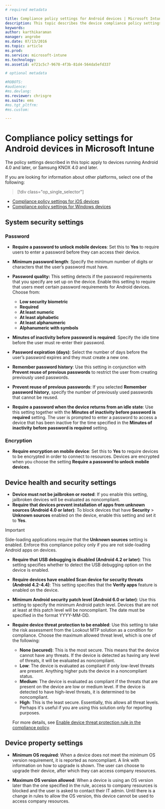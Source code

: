 ```yaml
---
# required metadata

title: Compliance policy settings for Android devices | Microsoft Intune
description: This topic describes the device compliance policy settings for Android devices.
keywords:
author: karthikaraman
manager: angrobe
ms.date: 07/13/2016
ms.topic: article
ms.prod:
ms.service: microsoft-intune
ms.technology:
ms.assetid: e721c5c7-9678-4f3b-81d4-564da5efd337

# optional metadata

#ROBOTS:
#audience:
#ms.devlang:
ms.reviewer: chrisgre
ms.suite: ems
#ms.tgt_pltfrm:
#ms.custom:

---
```



# Compliance policy settings for Android devices in Microsoft Intune

The policy settings described in this topic apply to devices running Android 4.0 and later, or Samsung KNOX 4.0 and later.

If you are looking for information about other platforms, select one of the following:
> [!div class="op_single_selector"]
- [Compliance policy settings for iOS devices](ios-compliance-policy-settings-in-microsoft-intune.md)
- [Compliance policy settings for Windows devices](windows-compliance-policy-settings-in-microsoft-intune.md)

## System security settings
### Password
- **Require a password to unlock mobile devices**: Set this to **Yes** to require users to enter a password before they can access their device.

-  **Minimum password length**: Specify the minimum number of digits or characters that the user’s password must have.

- **Password quality:** This setting detects if the password requirements that you specify are set up on the device. Enable this setting to require that users meet certain password requirements for Android devices. Choose from:

  -   **Low security biometric**
  -   **Required**
  -   **At least numeric**
  -   **At least alphabetic**
  -   **At least alphanumeric**
  -   **Alphanumeric with symbols**

- **Minutes of inactivity before password is required**: Specify the idle time before the user must re-enter their password.

- **Password expiration (days)**: Select the number of days before the user’s password expires and they must create a new one.

- **Remember password history**: Use this setting in conjunction with **Prevent reuse of previous passwords** to restrict the user from creating previously used passwords.

- **Prevent reuse of previous passwords**: If you selected **Remember password history**, specify the number of previously used passwords that cannot be reused.

- **Require a password when the device returns from an idle state**:
  Use this setting together with the **Minutes of inactivity before password is required** setting. The user is prompted to enter a password to access a device that has been inactive for the time specified in the
  **Minutes of inactivity before password is required** setting.

### Encryption
- **Require encryption on mobile device**: Set this to **Yes** to require devices to be encrypted in order to connect to resources. Devices are
  encrypted when you choose the setting **Require a password to unlock mobile devices**.

## Device health and security settings

- **Device must not be jailbroken or rooted**: If you enable this setting, jailbroken devices will be evaluated as noncompliant.
- **Require that devices prevent installation of apps from unknown sources (Android 4.0 or later)**: To block devices that have **Security** > **Unknown sources** enabled on the device, enable this setting and set it to **Yes**.  
>[!IMPORTANT]
>Side-loading applications require that the  **Unknown sources** setting is enabled. Enforce this compliance policy only if you are not side-loading Android apps on devices.

- **Require that USB debugging is disabled (Android 4.2 or later)**: This setting specifies whether to detect the USB debugging option on the device is enabled.
- **Require devices have enabled Scan device for security threats (Android 4.2-4.4)**: This setting specifies that the **Verify apps** feature is enabled on the device.
- **Minimum Android security patch level (Android 6.0 or later)**: Use this setting to specify the minimum Android patch level. Devices that are not at least at this patch level will be noncompliant. The date must be specified in the format YYYY-MM-DD.
- **Require device threat protection to be enabled**: Use this setting to take the risk assessment from the Lookout MTP solution as a condition for compliance. Choose the maximum allowed threat level, which is one of the following:

  - **None (secured)**: This is the most secure. This means that the device cannot have any threats. If the device is detected as having any level of threats, it will be evaluated as noncompliant.
  - **Low**: The device is evaluated as compliant if only low-level threats are present. Anything higher puts the device in a noncompliant status.
  - **Medium**: The device is evaluated as compliant if the threats that are present on the device are low or medium level. If the device is detected to have high-level threats, it is determined to be noncompliant.
  - **High**: This is the least secure. Essentially, this allows all threat levels. Perhaps it's useful if you are using this solution only for reporting purposes.

  For more details, see [Enable device threat protection rule in the compliance policy](enable-device-threat-protection-rule-in-compliance-policy.md).

## Device property settings
- **Minimum OS required**: When  a device does not meet the minimum OS version requirement, it is reported as noncompliant.
  A link with information on how to upgrade is shown. The user can choose to upgrade their device, after which they can access company resources.

- **Maximum OS version allowed**: When a device is using an OS version later than the one specified in the rule, access to company resources is blocked and the user is asked to contact their IT admin. Until there is a change in rules to allow the OS version, this device cannot be used to access company resources.
